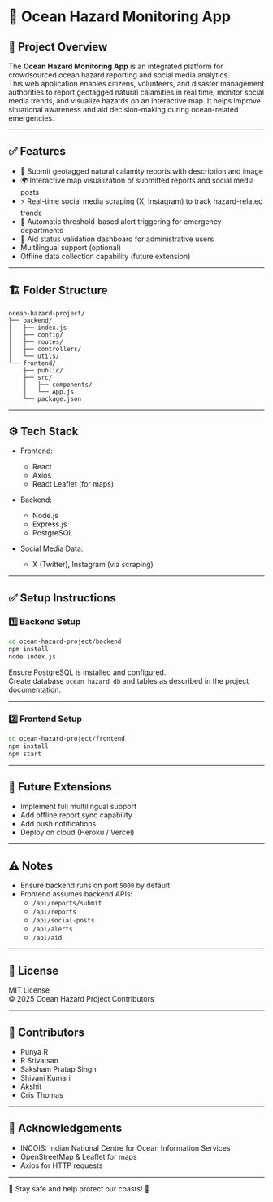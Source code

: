 # 🌊 Ocean Hazard Monitoring App

## 🚀 Project Overview

The **Ocean Hazard Monitoring App** is an integrated platform for crowdsourced ocean hazard reporting and social media analytics.  
This web application enables citizens, volunteers, and disaster management authorities to report geotagged natural calamities in real time, monitor social media trends, and visualize hazards on an interactive map. It helps improve situational awareness and aid decision-making during ocean-related emergencies.

---

## ✅ Features

- 📝 Submit geotagged natural calamity reports with description and image  
- 🌍 Interactive map visualization of submitted reports and social media posts  
- ⚡ Real-time social media scraping (X, Instagram) to track hazard-related trends  
- 🚨 Automatic threshold-based alert triggering for emergency departments  
- 🏥 Aid status validation dashboard for administrative users  
- Multilingual support (optional)  
- Offline data collection capability (future extension)  

---

## 🏗️ Folder Structure

```plaintext
ocean-hazard-project/
├── backend/
│   ├── index.js
│   ├── config/
│   ├── routes/
│   ├── controllers/
│   └── utils/
└── frontend/
    ├── public/
    ├── src/
    │   ├── components/
    │   └── App.js
    └── package.json
```

---

## ⚙️ Tech Stack

- Frontend:
    - React  
    - Axios  
    - React Leaflet (for maps)  

- Backend:
    - Node.js  
    - Express.js  
    - PostgreSQL  

- Social Media Data:
    - X (Twitter), Instagram (via scraping)  

---

## ✅ Setup Instructions

### 1️⃣ Backend Setup

```bash
cd ocean-hazard-project/backend
npm install
node index.js
```

Ensure PostgreSQL is installed and configured.  
Create database `ocean_hazard_db` and tables as described in the project documentation.

---

### 2️⃣ Frontend Setup

```bash
cd ocean-hazard-project/frontend
npm install
npm start
```

<!-- App will be available at:  
[http://localhost:3000](http://localhost:3000) -->

---

## 🔮 Future Extensions

- Implement full multilingual support  
- Add offline report sync capability  
- Add push notifications  
- Deploy on cloud (Heroku / Vercel)  

---

## ⚠️ Notes

- Ensure backend runs on port `5000` by default  
- Frontend assumes backend APIs:
    - `/api/reports/submit`  
    - `/api/reports`  
    - `/api/social-posts`  
    - `/api/alerts`  
    - `/api/aid`  

---

## 📄 License

MIT License  
© 2025 Ocean Hazard Project Contributors  

---

## 👥 Contributors

- Punya R  
- R Srivatsan 
- Saksham Pratap Singh
- Shivani Kumari
- Akshit
- Cris Thomas

---

## 🎯 Acknowledgements

- INCOIS: Indian National Centre for Ocean Information Services  
- OpenStreetMap & Leaflet for maps  
- Axios for HTTP requests  

---

🌊 Stay safe and help protect our coasts! 🌊

